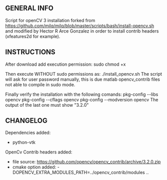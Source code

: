 ## GENERAL INFO
Script for openCV 3 installation forked from https://github.com/milq/milq/blob/master/scripts/bash/install-opencv.sh
 and modified by Hector R Arce Gonzalez in order to install contrib headers (xfeatures2d for example).

## INSTRUCTIONS
After download add execution permission:
sudo chmod +x

Then execute WITHOUT sudo permissions as:
./install_opencv.sh
The script will ask for user password manually, this is due matlab opencv_contrib files not able to compile in sudo mode.

Finally verify the installation with the following comands:
pkg-config --libs opencv
pkg-config --cflags opencv
pkg-config --modversion opencv
The output of the last one must show "3.2.0"

## CHANGELOG
Dependencies added:
* python-vtk

OpenCv Contrib headers added:
* file source: https://github.com/opencv/opencv_contrib/archive/3.2.0.zip
* cmake option added: -DOPENCV_EXTRA_MODULES_PATH=../opencv_contrib/modules ..
